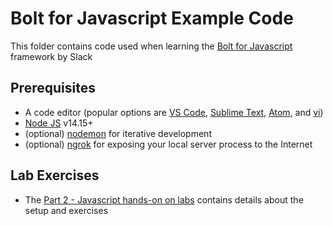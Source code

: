 # Bolt for Javascript Example Code

This folder contains code used when learning the [Bolt for Javascript](https://slack.dev/bolt-js) framework by Slack

## Prerequisites
- A code editor (popular options are [VS Code](https://code.visualstudio.com/), [Sublime Text](https://www.sublimetext.com/), [Atom](https://atom.io/), and [vi](https://en.wikipedia.org/wiki/Vi))
- [Node JS](https://nodejs.org/en/download/) v14.15+
- (optional) [nodemon](https://nodemon.io/) for iterative development
- (optional) [ngrok](https://ngrok.com/) for exposing your local server process to the Internet

## Lab Exercises
- The [Part 2 - Javascript hands-on on labs](https://docs.google.com/presentation/d/1lErARgjfZIqqeOrKM96mXuZtQPxUUzxE7W9WPeKENMA/edit?usp=sharing) contains details about the setup and exercises